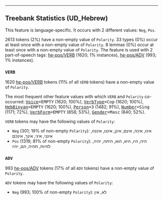 

--------------------------------------------------------------------------------

## Treebank Statistics (UD_Hebrew)

This feature is language-specific.
It occurs with 2 different values: `Neg`, `Pos`.

2613 tokens (2%) have a non-empty value of `Polarity`.
33 types (0%) occur at least once with a non-empty value of `Polarity`.
8 lemmas (0%) occur at least once with a non-empty value of `Polarity`.
The feature is used with 2 part-of-speech tags: [he-pos/VERB]() (1620; 1% instances), [he-pos/ADV]() (993; 1% instances).

### `VERB`

1620 [he-pos/VERB]() tokens (11% of all `VERB` tokens) have a non-empty value of `Polarity`.

The most frequent other feature values with which `VERB` and `Polarity` co-occurred: <tt><a href="Voice.html">Voice</a>=EMPTY</tt> (1620; 100%), <tt><a href="VerbType.html">VerbType</a>=Cop</tt> (1620; 100%), <tt><a href="HebBinyan.html">HebBinyan</a>=EMPTY</tt> (1620; 100%), <tt><a href="Person.html">Person</a>=3</tt> (1482; 91%), <tt><a href="Number.html">Number</a>=Sing</tt> (1171; 72%), <tt><a href="VerbForm.html">VerbForm</a>=EMPTY</tt> (858; 53%), <tt><a href="Gender.html">Gender</a>=Masc</tt> (840; 52%).

`VERB` tokens may have the following values of `Polarity`:

* `Neg` (301; 19% of non-empty `Polarity`): אינו, אינה, אינם, אינן, איננו, איננה, אינני, איני, אינך, אינכם
* `Pos` (1319; 81% of non-empty `Polarity`): היה, היו, היא, הוא, היתה, יהיה, להיות, תהיה, הם, יהיו

### `ADV`

993 [he-pos/ADV]() tokens (17% of all `ADV` tokens) have a non-empty value of `Polarity`.

`ADV` tokens may have the following values of `Polarity`:

* `Neg` (993; 100% of non-empty `Polarity`): לא, אין

